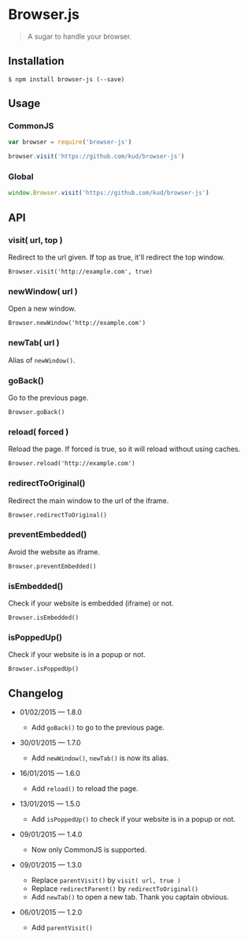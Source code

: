 # Browser.js

> A sugar to handle your browser.

## Installation

```console
$ npm install browser-js (--save)
```

## Usage

### CommonJS

```javascript
var browser = require('browser-js')

browser.visit('https://github.com/kud/browser-js')
```

### Global

```javascript
window.Browser.visit('https://github.com/kud/browser-js')
```

## API

### visit( url, top )

Redirect to the url given. If top as true, it'll redirect the top window.

```
Browser.visit('http://example.com', true)
```

### newWindow( url )

Open a new window.

```
Browser.newWindow('http://example.com')
```

### newTab( url )

Alias of `newWindow()`.

### goBack()

Go to the previous page.

```
Browser.goBack()
```

### reload( forced )

Reload the page. If forced is true, so it will reload without using caches.

```
Browser.reload('http://example.com')
```

### redirectToOriginal()

Redirect the main window to the url of the iframe.

```
Browser.redirectToOriginal()
```

### preventEmbedded()

Avoid the website as iframe.

```
Browser.preventEmbedded()
```

### isEmbedded()

Check if your website is embedded (iframe) or not.

```
Browser.isEmbedded()
```

### isPoppedUp()

Check if your website is in a popup or not.

```
Browser.isPoppedUp()
```

## Changelog

- 01/02/2015 — 1.8.0
  + Add `goBack()` to go to the previous page.

- 30/01/2015 — 1.7.0
  + Add `newWindow()`, `newTab()` is now its alias.

- 16/01/2015 — 1.6.0
  + Add `reload()` to reload the page.

- 13/01/2015 — 1.5.0
  + Add `isPoppedUp()` to check if your website is in a popup or not.

- 09/01/2015 — 1.4.0
  + Now only CommonJS is supported.

- 09/01/2015 — 1.3.0
  + Replace `parentVisit()` by `visit( url, true )`
  + Replace `redirectParent()` by `redirectToOriginal()`
  + Add `newTab()` to open a new tab. Thank you captain obvious.

- 06/01/2015 — 1.2.0
  + Add `parentVisit()`


